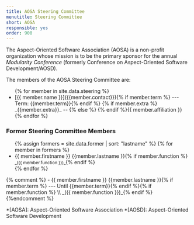 ```yaml
---
title: AOSA Steering Committee
menutitle: Steering Committee
short: AOSA
responsible: yes
order: 900
---
```


The Aspect-Oriented Software Association (AOSA) is a non-profit organization whose
mission is to be the primary sponsor for the annual _Modularity Conference_
(formerly Conference on Aspect-Oriented Software Development/AOSD).

The members of the AOSA Steering Committee are:

<ul>
{% for member in site.data.steering %}
   <li markdown="span">
      [{{ member.name }}]({{member.contact}}){% if member.term %}
       --- Term: {{member.term}}{% endif %}  {% if member.extra %}
       _{{member.extra}}_  --  {% else %}  
       {% endif %}{{ member.affiliation }}
   </li>
{% endfor %}
</ul>

### Former Steering Committee Members

<ul>
{% assign formers =  site.data.former | sort: "lastname" %}
{% for member in formers %}
  <li markdown="span">{{ member.firstname }} {{member.lastname }}{% if member.function %} <small>_({{ member.function }})_</small>{% endif %}</li>
{% endfor %}
</ul>
{% comment %}
  - {{ member.firstname }} {{member.lastname }}{% if member.term %} --- Until {{member.term}}{% endif %}{% if member.function %}  \\
    _({{ member.function }})_{% endif %}
{%endcomment %}


*[AOSA]: Aspect-Oriented Software Association
*[AOSD]: Aspect-Oriented Software Development

